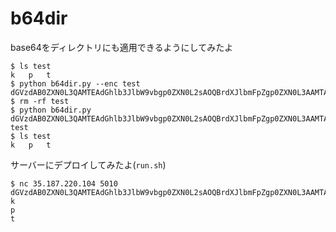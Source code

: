 # b64dir

base64をディレクトリにも適用できるようにしてみたよ

```
$ ls test
k	p	t
$ python b64dir.py --enc test
dGVzdAB0ZXN0L3QAMTEAdGhlb3JlbW9vbgp0ZXN0L2sAOQBrdXJlbmFpZgp0ZXN0L3AAMTAAcHRyLXl1ZGFpCg==
$ rm -rf test
$ python b64dir.py
dGVzdAB0ZXN0L3QAMTEAdGhlb3JlbW9vbgp0ZXN0L2sAOQBrdXJlbmFpZgp0ZXN0L3AAMTAAcHRyLXl1ZGFpCg==
test
$ ls test
k	p	t
```

サーバーにデプロイしてみたよ(`run.sh`)

```
$ nc 35.187.220.104 5010
dGVzdAB0ZXN0L3QAMTEAdGhlb3JlbW9vbgp0ZXN0L2sAOQBrdXJlbmFpZgp0ZXN0L3AAMTAAcHRyLXl1ZGFpCg==
k
p
t
```

